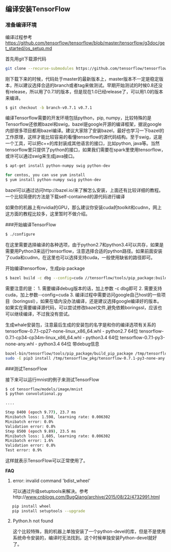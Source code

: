 
## 编译安装TensorFlow

### 准备编译环境
编译过程参考
https://github.com/tensorflow/tensorflow/blob/master/tensorflow/g3doc/get_started/os_setup.md

首先用git下载源代码
```sh
git clone --recurse-submodules https://github.com/tensorflow/tensorflow
```

刚下载下来的时候，代码处于master的最新版本上，master版本不一定是稳定版本，所以建议选择合适的branch或者tag来做测试。早期开始测试的时候0.8还没有release，所以用了0.7.1的版本，但是现在1.0已经release了，可以用1.0的版本来编译。
```sh
$ git checkout -b branch-v0.7.1 v0.7.1
```

编译Tensorflow需要的开发环境包括python，pip, numpy，比较特殊的是Tensorflow还依赖bazel和swig，bazel是google开源的编译框架，据说google内部很多项目都用bazel编译。建议大家除了安装bazel，最好也学习一下bazel的工作原理，这样才能比较容易的看懂tensorflow的源代码结构。至于swig，这是一个工具，可以把c++的库封装成其他语言的接口，比如python, java等。当然tensorflow里只提供了python的接口，如果我们需要在spark里使用tensorflow，或许可以通过swig来生成java接口。
```sh
$ apt-get install python-numpy swig python-dev

for centos, you can use yum install
$ yum install python-numpy swig python-dev
```

bazel可以通过访问http://bazel.io/来了解怎么安装，上面还有比较详细的教程。 一个比较简便的方法是下载self-contained的源代码进行编译

如果你的机器上有nvidia的GPU，那么建议你安装cuda的toolkit和cudnn，网上这方面的教程比较多，这里暂时不做介绍。

###开始编译TensorFlow
```sh
$ ./configure  
```

在这里需要选择编译的各种选项，由于python2.7和python3.4可以共存，如果是需要用Python3来运行tensorflow，注意选择合适的python路径。如果前面安装了cuda和cudnn，在这里也可以选择支持cuda，一般使用缺省的路径即可。

开始编译tensorflow，生成pip package
```sh
$ bazel build -c dbg --config=cuda //tensorflow/tools/pip_package:build_pip_package
```
需要注意的是：
	1. 需要编译debug版本的话，加上参数 -c dbg即可
	2. 需要支持cuda，加上参数--config=cuda
	3. 编译过程中需要访问google自己host的一些项目（boringssl），如果在墙内没办法编译，还是建议选择google编译好的版本。如果实在需要编译源代码，可以尝试修改bazel文件,避免依赖boringssl，应该也可以继续编译，不过我没有尝试。

生成whale安装包，注意最后生成的安装包的名字是和你的编译选项有关系的
tensorflow-0.7.1-cp27-none-linux_x86_64.whl    -  python2.7  64位
tensorflow-0.7.1-cp34-cp34m-linux_x86_64.whl   -  python3.4  64位
tensorflow-0.7.1-py3-none-any.whl							 -  python3.4  64位 带debug信息
```sh
bazel-bin/tensorflow/tools/pip_package/build_pip_package /tmp/tensorflow_pkg
sudo -E pip3 install /tmp/tensorflow_pkg/tensorflow-0.7.1-py3-none-any.whl
```

###测试TensorFlow

接下来可以运行mnist的例子来测试TensorFlow
```sh
$ cd tensorflow/models/image/mnist
$ python convolutional.py

....

Step 8400 (epoch 9.77), 23.7 ms
Minibatch loss: 1.598, learning rate: 0.006302
Minibatch error: 0.0%
Validation error: 0.8%
Step 8500 (epoch 9.89), 23.5 ms
Minibatch loss: 1.605, learning rate: 0.006302
Minibatch error: 1.6%
Validation error: 0.8%
Test error: 0.9%
```

这样就表示TensorFlow可以正常使用了。


**FAQ**

1. error: invalid command 'bdist_wheel'
   
   可以通过升级setuptools来解决。参考http://www.cnblogs.com/BugQiang/archive/2015/08/22/4732991.html
   
```sh
   pip install wheel
   pip install setuptools --upgrade
```

2. Python.h not found

    这个比较特殊，我的机器上单独安装了一个python-devel的库，但是不是使用系统命令安装的，编译时无法找到。这个时候单独安装Python-devel就好了。
